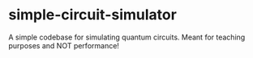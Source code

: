# simple-circuit-simulator
A simple codebase for simulating quantum circuits. Meant for teaching purposes and NOT performance!
